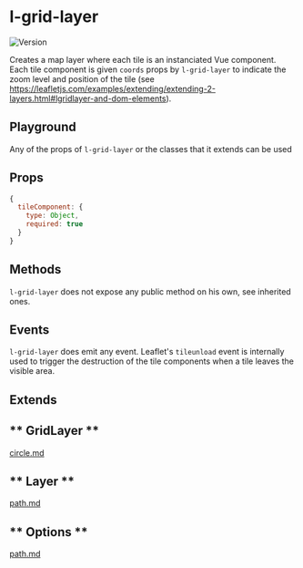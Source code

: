 # l-grid-layer

 <img src="https://img.shields.io/badge/Version-beta-red.svg" alt="Version">

Creates a map layer where each tile is an instanciated Vue component.
Each tile component is given `coords` props by `l-grid-layer` to indicate
the zoom level and position of the tile
(see https://leafletjs.com/examples/extending/extending-2-layers.html#lgridlayer-and-dom-elements).

## Playground
Any of the props of `l-grid-layer` or the classes that it extends can be used

<vuep template="#grid-layer-example"></vuep>

<script v-pre type="text/x-template" id="grid-layer-example">

<template>
  <l-map style="height: 100%; width: 100%" :zoom="zoom" :center="center" :options="{zoomControl: false}">
    <l-tile-layer :url="url"></l-tile-layer>
    <l-grid-layer :tile-component="tileComponent"></l-grid-layer>
  </l-map>
</template>

<script>

Vue.component('l-map', Vue2Leaflet.LMap)
Vue.component('l-tile-layer', Vue2Leaflet.LTileLayer)
Vue.component('l-grid-layer', Vue2Leaflet.LGridLayer)

export default {
  data () {
    return {
      tileComponent: {
        name: 'tile-component',
        props: {
          coords: {
            type: Object,
            required: true
          }
        },
        template: '<div>Coords: {{coords.x}}, {{coords.y}}, {{coords.z}}</div>'
      },
      url: 'http://{s}.tile.osm.org/{z}/{x}/{y}.png',
      zoom: 8,
      center: [47.313220, -1.319482]
    };
  }
}
</script>
</script>

## Props

```js
{
  tileComponent: {
    type: Object,
    required: true
  }
}
```

## Methods

`l-grid-layer` does not expose any public method on his own, see inherited ones.

## Events

`l-grid-layer` does emit any event.
Leaflet's `tileunload` event is internally used to trigger the destruction
of the tile components when a tile leaves the visible area.

## Extends

<!-- tabs:start -->

## ** GridLayer **

[circle.md](../../mixins/grid-layer.md ':include')

## ** Layer **

[path.md](../../mixins/layer.md ':include')

## ** Options **

[path.md](../../mixins/options.md ':include')

<!-- tabs:end -->